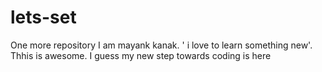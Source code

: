 # lets-set
One more repository
I am mayank kanak. ' i love to learn something new'.
Thhis is awesome. I guess my new step towards coding is here
